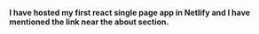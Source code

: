 **I have hosted my first react single page app in Netlify and I have mentioned the link near the about section.**
